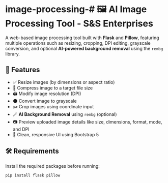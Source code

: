 # image-processing-# 🖼️ AI Image Processing Tool - S&S Enterprises

A web-based image processing tool built with **Flask** and **Pillow**, featuring multiple operations such as resizing, cropping, DPI editing, grayscale conversion, and optional **AI-powered background removal** using the `rembg` library.

## 🚀 Features

- ✅ Resize images (by dimensions or aspect ratio)
- 🎯 Compress image to a target file size
- 🖨️ Modify image resolution (DPI)
- 🌑 Convert image to grayscale
- ✂️ Crop images using coordinate input
- 🪄 **AI Background Removal** using `rembg` (optional)
- 📷 Preview uploaded image details like size, dimensions, format, mode, and DPI
- 🎨 Clean, responsive UI using Bootstrap 5

## 🛠️ Requirements

Install the required packages before running:

```bash
pip install flask pillow
